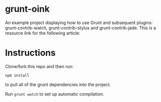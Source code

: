 # grunt-oink
An example project displaying how to use Grunt and subsequent plugins: grunt-contrib-watch, grunt-contrib-stylus and grunt-contrib-jade. This is a resource link for the following article:

<url>

# Instructions
Clone/fork this repo and then run:
```
npm install
```
to pull all of the grunt dependencies into the project.

Run `grunt watch` to set up automatic compilation.
